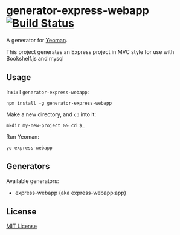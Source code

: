 # generator-express-webapp [![Build Status](https://secure.travis-ci.org/mikevalstar/generator-express-webapp.png?branch=master)](https://travis-ci.org/mikevalstar/generator-express-webapp)

A generator for [Yeoman](http://yeoman.io).

This project generates an Express project in MVC style for use with Bookshelf.js and mysql

## Usage

Install `generator-express-webapp`:
```
npm install -g generator-express-webapp
```

Make a new directory, and `cd` into it:
```
mkdir my-new-project && cd $_
```

Run Yeoman:
```
yo express-webapp
```

## Generators

Available generators:
* express-webapp (aka express-webapp:app)

## License

[MIT License](http://en.wikipedia.org/wiki/MIT_License)
